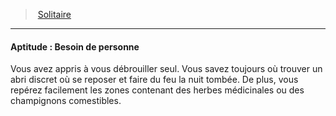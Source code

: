 ﻿---
!SkillItem
Id: background_solitaire_hd.md#aptitude--besoin-de-personne
ParentLink: background_solitaire_hd.md#solitaire
Name: 'Aptitude : Besoin de personne'
ParentName: Solitaire
NameLevel: 4
Attributes: {}
---
> [Solitaire](hd_background_solitaire.md)

---

#### Aptitude : Besoin de personne

Vous avez appris à vous débrouiller seul. Vous savez toujours où trouver un abri discret où se reposer et faire du feu la nuit tombée. De plus, vous repérez facilement les zones contenant des herbes médicinales ou des champignons comestibles.

